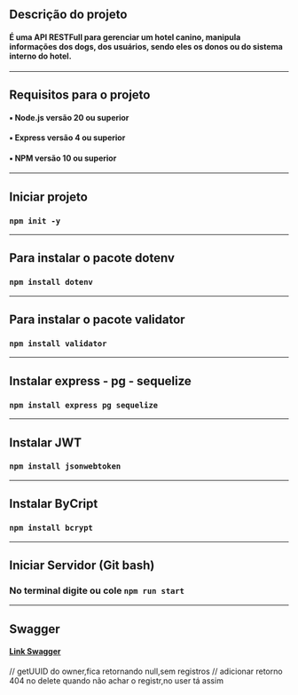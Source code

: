 ## Descrição do projeto
#### É uma API RESTFull para gerenciar um hotel canino, manipula informações dos dogs, dos usuários, sendo eles os donos ou do sistema interno do hotel.

----------------------------------------------

## Requisitos para o projeto
#### ▪ Node.js versão 20 ou superior
#### ▪ Express versão 4 ou superior
#### ▪ NPM versão 10 ou superior

----------------------------------------------

## Iniciar projeto
### ```npm init -y```

-----------------------------------------------

## Para instalar o pacote dotenv
### ``npm install dotenv``

-----------------------------------------------

## Para instalar o pacote validator
### ``npm install validator``

-----------------------------------------------

## Instalar express - pg - sequelize
### ``npm install express pg sequelize``

------------------------------------------

## Instalar JWT
### ``npm install jsonwebtoken``

------------------------------------------

## Instalar ByCript
### ``npm install bcrypt``

------------------------------------------

## Iniciar Servidor (Git bash)
### No terminal digite ou cole ``npm run start``

---------------------------------------------

## Swagger
#### [Link Swagger]()

// getUUID do owner,fica retornando null,sem registros
// adicionar retorno 404 no delete quando não achar o registr,no user tá assim